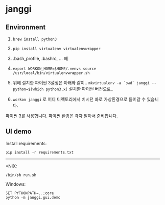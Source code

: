 # janggi

## Environment

1. `brew install python3`

2. `pip install virtualenv virtualenvwrapper`

3. .bash_profile, .bashrc, ... 에

4. `export WORKON_HOME=$HOME/.venvs
source /usr/local/bin/virtualenvwrapper.sh`

5. 위에 설치한 파이썬 3설정은 아래와 같이.. ``mkvirtualenv -a `pwd` janggi --python=$(which python3.x)``
설치한 파이썬 버전으로..

6. `workon janggi` 로 어디 디렉토리에서 치시던 바로 가상환경으로 들어갈 수 있습니다.

파이썬 3를 사용합니다.  파이썬 환경은 각자 알아서 준비합니다.


## UI demo

Install requirements:

```
pip install -r requirements.txt
```


---

\*NIX:

```
/bin/sh run.sh
```

Windows:

```
SET PYTHONPATH=..;core
python -m janggi.gui.demo
```
